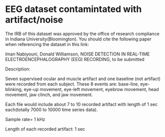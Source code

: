 # EEG dataset contamintated with artifact/noise
The IRB of this dataset was approved by the office of research compliance in Indiana University(Bloomington).
You should cite the following paper when referencing the dataset in this link:

Iman Nabiyouni, Donald Williamson, NOISE DETECTION IN REAL-TIME ELECTROENCEPHALOGRAPHY (EEG) RECORDING, to be submitted

Description:

Seven supervised ocular and muscle artifact and one baseline (not artifact) were recorded from each subject. These 8 events are: base-line, eye-blinking, eye-up movement, eye-left movement, eyebrow movement, head movement, jaw clinch, and jaw movement.

Each file would include about 7 to 10 recorded artifact with length of 1 sec each(totally 7000 to 10000 time series data).

Sample rate= 1 kHz

Length of each recorded artifact: 1 sec
